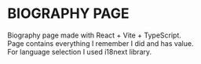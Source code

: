 # BIOGRAPHY PAGE  
Biography page made with React + Vite + TypeScript.  
Page contains everything I remember I did and has value.  
For language selection I used i18next library.  
